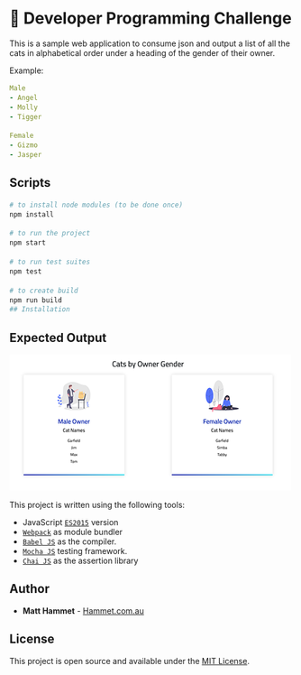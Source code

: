 # 👾  Developer Programming Challenge

This is a sample web application to consume json and output a list of all the cats in alphabetical order under a heading of the gender of their owner.

Example:

```yml
Male
- Angel
- Molly
- Tigger

Female
- Gizmo
- Jasper
```

## Scripts

```bash
# to install node modules (to be done once)
npm install

# to run the project
npm start

# to run test suites
npm test

# to create build
npm run build
## Installation

```

## Expected Output


![screenshot](./public/output.png)



This project is written using the following tools:

- JavaScript [`ES2015`](https://babeljs.io/learn-es2015/) version
- [`Webpack`](https://webpack.js.org/) as module bundler
- [`Babel JS`](https://babeljs.io/) as the compiler.
- [`Mocha JS`](https://mochajs.org/) testing framework.
- [`Chai JS`](http://chaijs.com/) as the assertion library





## Author

- **Matt Hammet** - [Hammet.com.au](http://www.hammet.com.au)


## License

This project is open source and available under the [MIT License](LICENSE).
```
